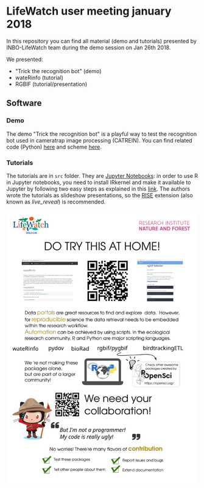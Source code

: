 # LifeWatch user meeting january 2018
In this repository you can find all material (demo and tutorials) presented by INBO-LifeWatch team during the demo session on Jan 26th 2018.

We presented:
- "Trick the recognition bot" (demo)
- wateRinfo (tutorial)
- RGBIF (tutorial/presentation)

## Software

### Demo
The demo "Trick the recognition bot" is a playful way to test the recognition bot used in cameratrap image processing (CATREIN). You can find related code (Python) [here](https://github.com/inbo/lifewatch-meeting-2018/tree/master/recognition_bot/src) and scheme [here](https://github.com/inbo/lifewatch-meeting-2018/tree/master/recognition_bot/static).

### Tutorials
The tutorials are in `src` folder. They are [Jupyter Notebooks](http://jupyter.org/): in order to use R in Jupyter notebooks, you need to install IRkernel and make it available to Jupyter by following two easy steps as explained in this [link](https://irkernel.github.io/installation/).
The authors wrote the tutorials as slideshow presentations, so the [RISE](https://github.com/damianavila/RISE) extension (also known as *live_reveal*) is recommended.

![](./images/flyer_data_access.svg)


